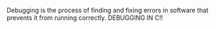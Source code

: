 Debugging is the process of finding and fixing errors in software that prevents it from running correctly. 
DEBUGGING IN C!!

